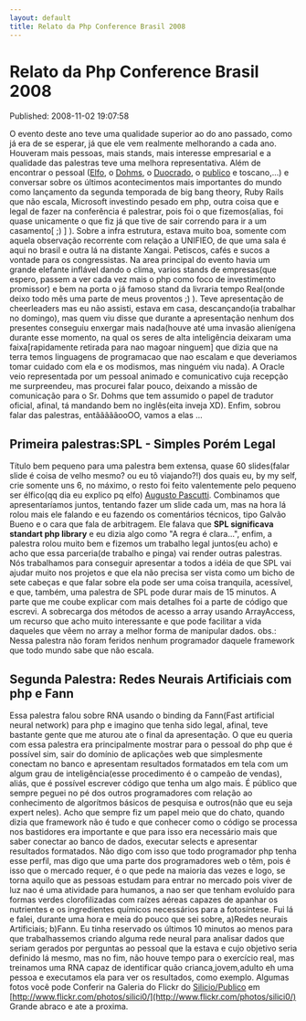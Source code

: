 ```yaml
---
layout: default
title: Relato da Php Conference Brasil 2008
---
```



Relato da Php Conference Brasil 2008
====================================
Published: 2008-11-02 19:07:58

O evento deste ano teve uma qualidade superior ao do ano passado, como já era
de se esperar, já que ele vem realmente melhorando a cada ano. Houveram mais
pessoas, mais stands, mais interesse empresarial e a qualidade das palestras
teve uma melhora representativa. Além de encontrar o pessoal
([Elfo](http://www.augustopascutti.com), o
[Dohms](http://www.rafaeldohms.com.br), o [Duocrado](http://duodraco.com/), o
[publico](http://www.rafaelcunha.com) e toscano,...) e conversar sobre os
últimos acontecimentos mais importantes do mundo como lançamento da segunda
temporada de big bang theory, Ruby Rails que não escala, Microsoft investindo
pesado em php, outra coisa que e legal de fazer na conferência é palestrar,
pois foi o que fizemos(alias, foi quase unicamente o que fiz já que tive de
sair correndo para ir a um casamento[ ;) ] ). Sobre a infra estrutura, estava
muito boa, somente com aquela observação recorrente com relação a UNIFIEO, de
que uma sala é aqui no brasil e outra lá na distante Xangai. Petiscos, cafés e
sucos a vontade para os congressistas. Na area principal do evento havia um
grande elefante inflável dando o clima, varios stands de empresas(que espero,
passem a ver cada vez mais o php como foco de investimento promissor) e bem na
porta o já famoso stand da livraria tempo Real(onde deixo todo mês uma parte
de meus proventos ;) ). Teve apresentação de cheerleaders mas eu não assisti,
estava em casa, descançando(ia trabalhar no domingo), mas quem viu disse que
durante a apresentação nenhum dos presentes conseguiu enxergar mais nada(houve
até uma invasão alienígena durante esse momento, na qual os seres de alta
inteligência deixaram uma faixa[rapidamente retirada para nao magoar ninguem]
que dizia que na terra temos linguagens de programacao que nao escalam e que
deveriamos tomar cuidado com ela e os modismos, mas ninguém viu nada). A
Oracle veio representada por um pessoal animado e comunicativo cuja recepção
me surpreendeu, mas procurei falar pouco, deixando a missão de comunicação
para o Sr. Dohms que tem assumido o papel de tradutor oficial, afinal, tá
mandando bem no inglês(eita inveja XD). Enfim, sobrou falar das palestras,
entãããããooOO, vamos a elas ...

## Primeira palestras:SPL - Simples Porém Legal

Título bem pequeno para uma palestra bem extensa, quase 60 slides(falar slide
é coisa de velho mesmo? ou eu tô viajando?!) dos quais eu, by my self, crie
somente uns 6, no máximo, o resto foi feito valentemente pelo pequeno ser
élfico(qq dia eu explico pq elfo) [Augusto
Pascutti](http://www.augustopascutti.com). Combinamos que apresentaríamos
juntos, tentando fazer um slide cada um, mas na hora lá rolou mais ele falando
e eu fazendo os comentários técnicos, tipo Galvão Bueno e o cara que fala de
arbitragem. Ele falava que **SPL significava standart php library** e eu dizia
algo como "A regra é clara...", enfim, a palestra rolou muito bem e fizemos um
trabalho legal juntos(eu acho) e acho que essa parceria(de trabalho e pinga)
vai render outras palestras. Nós trabalhamos para conseguir apresentar a todos
a idéia de que SPL vai ajudar muito nos projetos e que ela não precisa ser
vista como um bicho de sete cabeças e que falar sobre ela pode ser uma coisa
tranquila, acessível, e que, também, uma palestra de SPL pode durar mais de 15
minutos. A parte que me coube explicar com mais detalhes foi a parte de código
que escrevi. A sobrecarga dos métodos de acesso a array usando ArrayAccess, um
recurso que acho muito interessante e que pode facilitar a vida daqueles que
vêem no array a melhor forma de manipular dados. obs.: Nessa palestra não
foram feridos nenhum programador daquele framework que todo mundo sabe que não
escala.

## Segunda Palestra: Redes Neurais Artificiais com php e Fann

Essa palestra falou sobre RNA usando o binding da Fann(Fast artificial neural
network) para php e imagino que tenha sido legal, afinal, teve bastante gente
que me aturou ate o final da apresentação. O que eu queria com essa palestra
era principalmente mostrar para o pessoal do php que é possível sim, sair do
domínio de aplicações web que simplesmente conectam no banco e apresentam
resultados formatados em tela com um algum grau de inteligência(esse
procedimento é o campeão de vendas), aliás, que é possível escrever código que
tenha um algo mais. É público que sempre peguei no pé dos outros programadores
com relação ao conhecimento de algorítmos básicos de pesquisa e outros(não que
eu seja expert neles). Acho que sempre fiz um papel meio que do chato, quando
dizia que framework não é tudo e que conhecer como o código se processa nos
bastidores era importante e que para isso era necessário mais que saber
conectar ao banco de dados, executar selects e apresentar resultados
formatados. Não digo com isso que todo programador php tenha esse perfil, mas
digo que uma parte dos programadores web o têm, pois é isso que o mercado
requer, é o que pede na maioria das vezes e logo, se torna aquilo que as
pessoas estudam para entrar no mercado pois viver de luz nao é uma atividade
para humanos, a nao ser que tenham evoluído para formas verdes clorofilizadas
com raízes aéreas capazes de apanhar os nutrientes e os ingredientes químicos
necessários para a fotosíntese. Fui lá e falei, durante uma hora e meia do
pouco que sei sobre, a)Redes neurais Artificiais; b)Fann. Eu tinha reservado
os últimos 10 minutos ao menos para que trabalhassemos criando alguma rede
neural para analisar dados que seriam gerados por perguntas ao pessoal que la
estava e cujo objetivo seria definido lá mesmo, mas no fim, não houve tempo
para o exercício real, mas treinamos uma RNA capaz de identificar quão
crianca,jovem,adulto eh uma pessoa e executamos ela para ver os resultados,
como exemplo. Algumas fotos você pode Conferir na Galeria do Flickr do
[Silicio/Publico](http://www.rafaelcunha.com) em
[http://www.flickr.com/photos/silici0/](http://www.flickr.com/photos/silici0/)
Grande abraco e ate a proxima.

